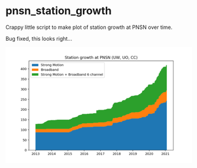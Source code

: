 # pnsn_station_growth
Crappy little script to make plot of station growth at PNSN over time.

Bug fixed, this looks right...

<img src="https://github.com/alexhutko/pnsn_station_growth/blob/main/stations_through_time.png" width=800 alt="PNSN growth" />
